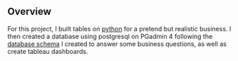 ## Overview

For this project, I built tables on [python]() for a pretend but realistic business. I then created a database using postgresql on PGadmin 4 following the [database schema]() I created to answer some business questions, as well as create tableau dashboards.

